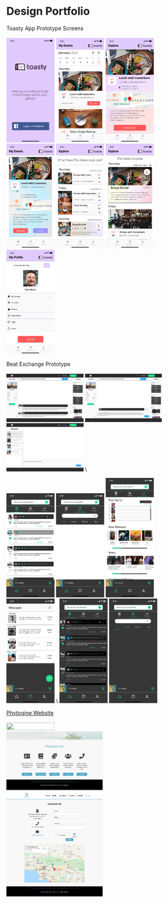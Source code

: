 # Design Portfolio
Toasty App Prototype Screens \
\
<img src="Toasty%20Mobile%20App/Login.jpg" width="25%" height="25%">
<img src="Toasty%20Mobile%20App/My%20Events%20(Design%201).jpg" width="25%" height="25%">
<img src="Toasty%20Mobile%20App/Event%20Detail%20(2).jpg" width="25%" height="25%">
<img src="Toasty%20Mobile%20App/Event%20Details%20(Joined).jpg" width="25%" height="25%">
<img src="Toasty%20Mobile%20App/Explore%20(Small).jpg" width="25%" height="25%">
<img src="Toasty%20Mobile%20App/Explore%20(Medium).jpg" width="25%" height="25%">
<img src="Toasty%20Mobile%20App/Profile.jpg" width="25%" height="25%">

Beat Exchange Prototype \
\
<img src="BeatExchange/Desktop%20(Home,%20Default).jpg" width="40%" height="40%">
<img src="BeatExchange/Desktop%20(Home%20Post,%20Default).jpg" width="40%" height="40%">
<img src="BeatExchange/Desktop%20(Messages,%20Default).jpg" width="40%" height="40%"> \

<img src="BeatExchange/iPhone%2011%20Pro%20Max%20(Home,%20Wall,%20Default).jpg" width="25%" height="25%">
<img src="BeatExchange/(Home,%20Explore,%20Default).jpg" width="25%" height="25%">
<img src="BeatExchange/(Home,%20Trending,%20Default).jpg" width="25%" height="25%">
<img src="BeatExchange/(Message,%20Default).jpg" width="25%" height="25%"> \

<img src="BeatExchange/(Home,%20Wall,%20Dark%20Mode).jpg" width="25%" height="25%">
<img src="BeatExchange/(Home,%20Explore,%20Dark%20Mode).jpg" width="25%" height="25%">

<a href="http://phytogine.com/">Phytogine Website</a> \
\
<img src="Phytogine%20Website/Phytogine%20(Home).png" width="50%" height="50%">
<img src="Phytogine%20Website/Phytogine%20(Home%202).png" width="50%" height="50%">
<img src="Phytogine%20Website/Phytogine%20(Contact%20Us).png" width="50%" height="50%">
